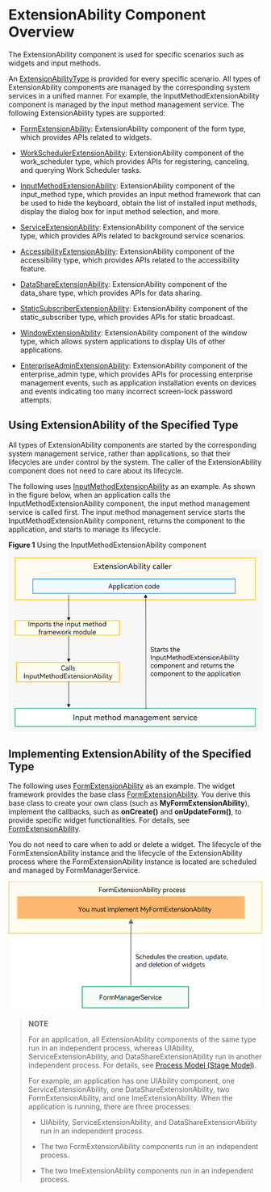 # ExtensionAbility Component Overview


The ExtensionAbility component is used for specific scenarios such as widgets and input methods.


An [ExtensionAbilityType](../reference/apis/js-apis-bundleManager.md#extensionabilitytype) is provided for every specific scenario. All types of ExtensionAbility components are managed by the corresponding system services in a unified manner. For example, the InputMethodExtensionAbility component is managed by the input method management service. The following ExtensionAbility types are supported:


- [FormExtensionAbility](../reference/apis/js-apis-app-form-formExtensionAbility.md): ExtensionAbility component of the form type, which provides APIs related to widgets.

- [WorkSchedulerExtensionAbility](../reference/apis/js-apis-resourceschedule-workScheduler.md): ExtensionAbility component of the work_scheduler type, which provides APIs for registering, canceling, and querying Work Scheduler tasks.

- [InputMethodExtensionAbility](../reference/apis/js-apis-inputmethod.md): ExtensionAbility component of the input_method type, which provides an input method framework that can be used to hide the keyboard, obtain the list of installed input methods, display the dialog box for input method selection, and more.

- [ServiceExtensionAbility](../reference/apis/js-apis-app-ability-serviceExtensionAbility.md): ExtensionAbility component of the service type, which provides APIs related to background service scenarios.

- [AccessibilityExtensionAbility](../reference/apis/js-apis-application-accessibilityExtensionAbility.md): ExtensionAbility component of the accessibility type, which provides APIs related to the accessibility feature.

- [DataShareExtensionAbility](../reference/apis/js-apis-application-dataShareExtensionAbility.md): ExtensionAbility component of the data_share type, which provides APIs for data sharing.

- [StaticSubscriberExtensionAbility](../reference/apis/js-apis-application-staticSubscriberExtensionAbility.md): ExtensionAbility component of the static_subscriber type, which provides APIs for static broadcast.

- [WindowExtensionAbility](../reference/apis/js-apis-application-windowExtensionAbility.md): ExtensionAbility component of the window type, which allows system applications to display UIs of other applications.

- [EnterpriseAdminExtensionAbility](../reference/apis/js-apis-EnterpriseAdminExtensionAbility.md): ExtensionAbility component of the enterprise_admin type, which provides APIs for processing enterprise management events, such as application installation events on devices and events indicating too many incorrect screen-lock password attempts.


## Using ExtensionAbility of the Specified Type

All types of ExtensionAbility components are started by the corresponding system management service, rather than applications, so that their lifecycles are under control by the system. The caller of the ExtensionAbility component does not need to care about its lifecycle.

The following uses [InputMethodExtensionAbility](../reference/apis/js-apis-inputmethod.md) as an example. As shown in the figure below, when an application calls the InputMethodExtensionAbility component, the input method management service is called first. The input method management service starts the InputMethodExtensionAbility component, returns the component to the application, and starts to manage its lifecycle.

**Figure 1** Using the InputMethodExtensionAbility component
![ExtensionAbility-start](figures/ExtensionAbility-start.png)


## Implementing ExtensionAbility of the Specified Type

The following uses [FormExtensionAbility](../reference/apis/js-apis-app-form-formExtensionAbility.md) as an example. The widget framework provides the base class [FormExtensionAbility](../reference/apis/js-apis-app-form-formExtensionAbility.md). You derive this base class to create your own class (such as **MyFormExtensionAbility**), implement the callbacks, such as **onCreate()** and **onUpdateForm()**, to provide specific widget functionalities. For details, see [FormExtensionAbility](Widget-development-stage.md).

You do not need to care when to add or delete a widget. The lifecycle of the FormExtensionAbility instance and the lifecycle of the ExtensionAbility process where the FormExtensionAbility instance is located are scheduled and managed by FormManagerService.

![form_extension](figures/form_extension.png)


> **NOTE**
>
> For an application, all ExtensionAbility components of the same type run in an independent process, whereas UIAbility, ServiceExtensionAbility, and DataShareExtensionAbility run in another independent process. For details, see [Process Model (Stage Model)](process-model-stage.md).
>
> For example, an application has one UIAbility component, one ServiceExtensionAbility, one DataShareExtensionAbility, two FormExtensionAbility, and one ImeExtensionAbility. When the application is running, there are three processes:
>
> - UIAbility, ServiceExtensionAbility, and DataShareExtensionAbility run in an independent process.
>
> - The two FormExtensionAbility components run in an independent process.
>
> - The two ImeExtensionAbility components run in an independent process.

